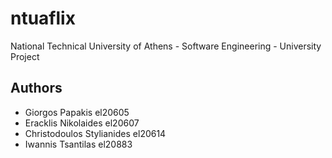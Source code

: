 # ntuaflix
National Technical University of Athens - Software Engineering - University Project

## Authors
+ Giorgos Papakis el20605
+ Eracklis Nikolaides el20607
+ Christodoulos Stylianides el20614
+ Iwannis Tsantilas el20883